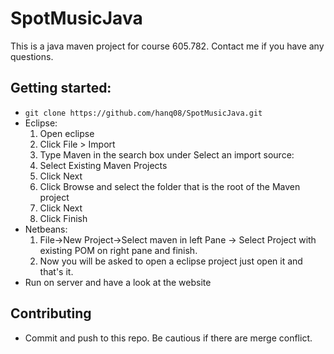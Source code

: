 # SpotMusicJava
This is a java maven project for course 605.782. Contact me if you have any questions.
## Getting started:
- `git clone https://github.com/hanq08/SpotMusicJava.git`
- Eclipse:
  1. Open eclipse
  2. Click File > Import
  3. Type Maven in the search box under Select an import source:
  4. Select Existing Maven Projects
  5. Click Next
  6. Click Browse and select the folder that is the root of the Maven project 
  7. Click Next
  8. Click Finish
- Netbeans:
  1. File->New Project->Select maven in left Pane -> Select Project with existing POM on
  right pane and finish.
  2. Now you will be asked to open a eclipse project just open it and that's it.
- Run on server and have a look at the website
## Contributing
- Commit and push to this repo. Be cautious if there are merge conflict.

